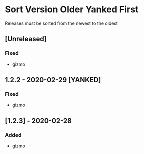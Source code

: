 # Sort Version Older Yanked First
Releases must be sorted from the newest to the oldest
## [Unreleased]
### Fixed
- gizmo
## 1.2.2 - 2020-02-29 [YANKED]
### Fixed
- gizmo
## [1.2.3] - 2020-02-28
### Added
- gizmo
